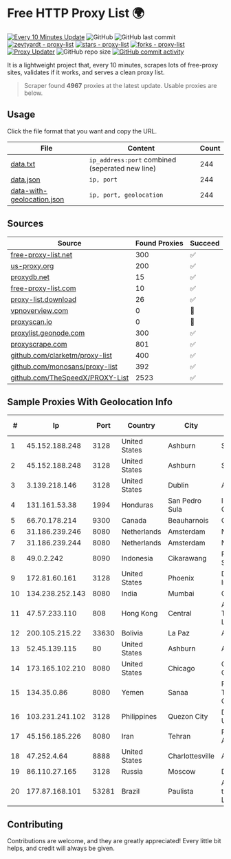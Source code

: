 
# Free HTTP Proxy List 🌍

[![Every 10 Minutes Update](https://github.com/mertguvencli/http-proxy-list/actions/workflows/main.yml/badge.svg?branch=main)](https://github.com/mertguvencli/http-proxy-list/actions/workflows/main.yml)
![GitHub](https://img.shields.io/github/license/mertguvencli/http-proxy-list)
![GitHub last commit](https://img.shields.io/github/last-commit/mertguvencli/http-proxy-list)
[![zevtyardt - proxy-list](https://img.shields.io/static/v1?label=zevtyardt&message=proxy-list&color=blue&logo=github)](https://github.com/zevtyardt/proxy-list "Go to GitHub repo")
[![stars - proxy-list](https://img.shields.io/github/stars/zevtyardt/proxy-list?style=social)](https://github.com/zevtyardt/proxy-list)
[![forks - proxy-list](https://img.shields.io/github/forks/zevtyardt/proxy-list?style=social)](https://github.com/zevtyardt/proxy-list)
[![Proxy Updater](https://github.com/zevtyardt/proxy-list/workflows/Proxy%20Updater/badge.svg)](https://github.com/zevtyardt/proxy-list/actions?query=workflow:"Proxy+Updater")
![GitHub repo size](https://img.shields.io/github/repo-size/zevtyardt/proxy-list)
[![GitHub commit activity](https://img.shields.io/github/commit-activity/m/zevtyardt/proxy-list?logo=commits)](https://github.com/zevtyardt/proxy-list/commits/main)

It is a lightweight project that, every 10 minutes, scrapes lots of free-proxy sites, validates if it works, and serves a clean proxy list.

> Scraper found **4967** proxies at the latest update. Usable proxies are below.

## Usage

Click the file format that you want and copy the URL.

|File|Content|Count|
|----|-------|-----|
|[data.txt](https://raw.githubusercontent.com/mertguvencli/http-proxy-list/main/proxy-list/data.txt)|`ip_address:port` combined (seperated new line)|244|
|[data.json](https://raw.githubusercontent.com/mertguvencli/http-proxy-list/main/proxy-list/data.json)|`ip, port`|244|
|[data-with-geolocation.json](https://raw.githubusercontent.com/mertguvencli/http-proxy-list/main/proxy-list/data-with-geolocation.json)|`ip, port, geolocation`|244|

## Sources

|Source|Found Proxies|Succeed|
|------|-------------|-------|
|[free-proxy-list.net](https://free-proxy-list.net)|300|✅|
|[us-proxy.org](https://www.us-proxy.org)|200|✅|
|[proxydb.net](http://proxydb.net)|15|✅|
|[free-proxy-list.com](https://free-proxy-list.com/?page=&port=&type%5B%5D=http&type%5B%5D=https&up_time=0&search=Search)|10|✅|
|[proxy-list.download](https://www.proxy-list.download/HTTP)|26|✅|
|[vpnoverview.com](https://vpnoverview.com/privacy/anonymous-browsing/free-proxy-servers)|0|🚫|
|[proxyscan.io](https://www.proxyscan.io)|0|🚫|
|[proxylist.geonode.com](https://proxylist.geonode.com/api/proxy-list?limit=300&page=1&sort_by=lastChecked&sort_type=desc&protocols=http,https)|300|✅|
|[proxyscrape.com](https://api.proxyscrape.com/v2/?request=displayproxies&protocol=http&timeout=10000&country=all&ssl=all&anonymity=all)|801|✅|
|[github.com/clarketm/proxy-list](https://raw.githubusercontent.com/clarketm/proxy-list/master/proxy-list-raw.txt)|400|✅|
|[github.com/monosans/proxy-list](https://raw.githubusercontent.com/monosans/proxy-list/main/proxies/http.txt)|392|✅|
|[github.com/TheSpeedX/PROXY-List](https://raw.githubusercontent.com/TheSpeedX/PROXY-List/master/http.txt)|2523|✅|


## Sample Proxies With Geolocation Info

|#|Ip|Port|Country|City|Internet Service Provider|
|-|--|----|-------|----|-------------------------|
|1|45.152.188.248|3128|United States|Ashburn|Sprint|
|2|45.152.188.248|3128|United States|Ashburn|Sprint|
|3|3.139.218.146|3128|United States|Dublin|Amazon.com, Inc.|
|4|131.161.53.38|1994|Honduras|San Pedro Sula|INET Communication|
|5|66.70.178.214|9300|Canada|Beauharnois|OVH SAS|
|6|31.186.239.246|8080|Netherlands|Amsterdam|NetSkope Inc|
|7|31.186.239.244|8080|Netherlands|Amsterdam|NetSkope Inc|
|8|49.0.2.242|8090|Indonesia|Cikarawang|PT Usaha Adi Sanggoro|
|9|172.81.60.161|3128|United States|Phoenix|Dynu Systems Incorporated|
|10|134.238.252.143|8080|India|Mumbai|Google LLC|
|11|47.57.233.110|808|Hong Kong|Central|Alibaba (US) Technology Co., Ltd.|
|12|200.105.215.22|33630|Bolivia|La Paz|AXS Bolivia S. A.|
|13|52.45.139.115|80|United States|Ashburn|Amazon.com, Inc.|
|14|173.165.102.210|8080|United States|Chicago|Comcast Cable Communications|
|15|134.35.0.86|8080|Yemen|Sanaa|Public Telecommunication Corporation|
|16|103.231.241.102|3128|Philippines|Quezon City|De La Salle University|
|17|45.156.185.226|8080|Iran|Tehran|Pars Shabakeh Azarakhsh LLC|
|18|47.252.4.64|8888|United States|Charlottesville|Alibaba.com LLC|
|19|86.110.27.165|3128|Russia|Moscow|Digit One LLC|
|20|177.87.168.101|53281|Brazil|Paulista|Asstelecom telecomunicação Ltda me|



## Contributing

Contributions are welcome, and they are greatly appreciated! Every
little bit helps, and credit will always be given.

